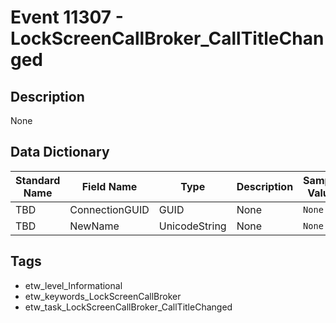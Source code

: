 # Event 11307 - LockScreenCallBroker_CallTitleChanged

## Description
None

## Data Dictionary
|Standard Name|Field Name|Type|Description|Sample Value|
|---|---|---|---|---|
|TBD|ConnectionGUID|GUID|None|`None`|
|TBD|NewName|UnicodeString|None|`None`|

## Tags
* etw_level_Informational
* etw_keywords_LockScreenCallBroker
* etw_task_LockScreenCallBroker_CallTitleChanged